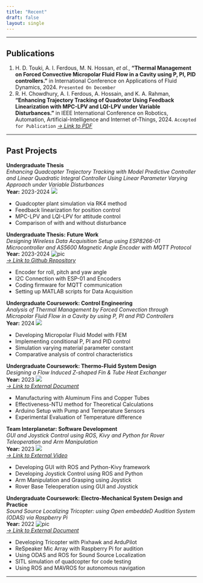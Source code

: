 ```yaml
---
title: "Recent"
draft: false
layout: single
---
```

---
## Publications  
1. H. D. Touki, A. I. Ferdous, M. N. Hossan, *et al.*, **“Thermal Management on Forced Convective
Micropolar Fluid Flow in a Cavity using P, PI, PID controllers.”** in International Conference on Applications of Fluid Dynamics, 2024. `Presented On December`
1. R. H. Chowdhury, A. I. Ferdous, A. Hossain, and K. A. Rahman, **“Enhancing Trajectory
Tracking of Quadrotor Using Feedback Linearization with MPC-LPV and LQI-LPV under Variable Disturbances.”** in IEEE International Conference on Robotics, Automation, Artificial-Intelligence and Internet
of-Things, 2024. `Accepted for Publication` *[-> Link to PDF](https://drive.google.com/file/d/191PdVsUgC5S0W1IRr3Hufh6YyOROkGLw/view)*
---
## Past Projects  
**Undergraduate Thesis**  
*Enhancing Quadcopter Trajectory Tracking with Model Predictive Controller and Linear Quadratic Integral Controller Using Linear Parameter Varying Approach under Variable Disturbances*  
**Year:** 2023-2024 ![](/recent/images/Picture3.png#right)
* Quadcopter plant simulation via RK4 method
* Feedback linearization for position control
* MPC-LPV and LQI-LPV for attitude control
* Comparison of with and without disturbance
 
**Undergraduate Thesis: Future Work**  
*Designing Wireless Data Acquisition Setup using ESP8266-01 Microcontroller and AS5600 Magnetic Angle Encoder with MQTT Protocol*  
**Year:** 2023-2024 ![pic](/recent/images/Picture2.jpg#right)  
*[-> Link to Github Repository](https://github.com/sheriffMelamine/Undergraduate-Thesis-Testbench-setup)*
* Encoder for roll, pitch and yaw angle
* I2C Connection with ESP-01 and Encoders
* Coding firmware for MQTT communication
* Setting up MATLAB scripts for Data Acquisition

**Undergraduate Coursework: Control Engineering**  
*Analysis of Thermal Management by Forced Convection through Micropolar Fluid Flow in a Cavity by using P,
PI and PID Controllers*  
**Year:** 2024 ![](/recent/images/Picture1.png#right)
* Developing Micropolar Fluid Model with FEM
* Implementing conditional P, PI and PID control
* Simulation varying material parameter constant
* Comparative analysis of control characteristics

**Undergraduate Coursework: Thermo-Fluid System Design**  
*Designing a Flow Induced Z-shaped Fin & Tube Heat Exchanger*    
**Year:** 2023 ![](/recent/images/Picture5.jpg#right)  
*[-> Link to External Document](http://dx.doi.org/10.13140/RG.2.2.27143.61606)*
* Manufacturing with Aluminum Fins and Copper Tubes
* Effectiveness-NTU method for Theoretical Calculations
* Arduino Setup with Pump and Temperature Sensors
* Experimental Evaluation of Temperature difference

**Team Interplanetar: Software Development**  
*GUI and Joystick Control using ROS, Kivy and Python for Rover Teleoperation and Arm Manipulation*  
**Year:** 2023 ![](/recent/images/Picture3.jpg#right)  
*[-> Link to External Video](https://youtu.be/ui7ravSEjqk?si=xTIakNGyM3vaeThJ)*
* Developing GUI with ROS and Python-Kivy framework
* Developing Joystick Control using ROS and Python
* Arm Manipulation and Grasping using Joystick
* Rover Base Teleoperation using GUI and Joystick

**Undergraduate Coursework: Electro-Mechanical System Design and Practice**  
*Sound Source Localizing Tricopter: using Open embeddeD Audition System (ODAS) via Raspberry Pi*  
**Year:** 2022 ![pic](/recent/images/Picture1.jpg#right)  
*[-> Link to External Document](http://dx.doi.org/10.13140/RG.2.2.32176.78084)*  
* Developing Tricopter with Pixhawk and ArduPilot
* ReSpeaker Mic Array with Raspberry Pi for audition
* Using ODAS and ROS for Sound Source Localization
* SITL simulation of quadcopter for code testing
* Using ROS and MAVROS for autonomous navigation
---

<!--# Journal Publications
# Conference Proceedings-->
